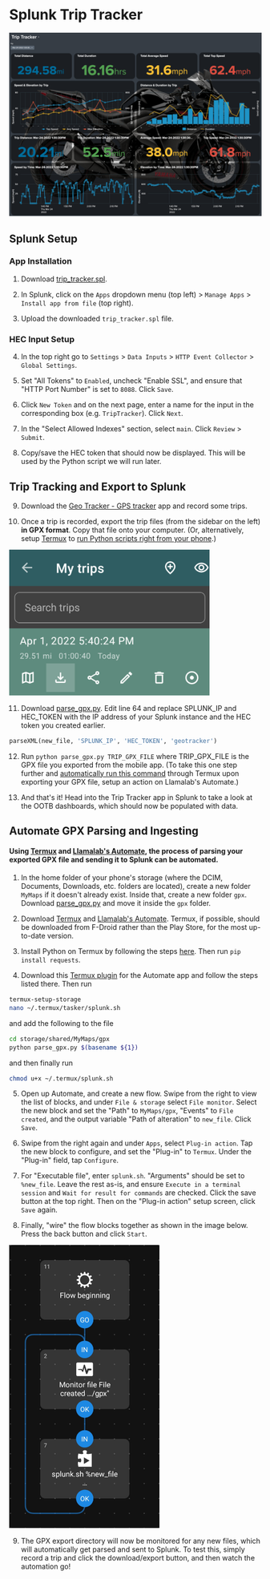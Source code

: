 # Splunk Trip Tracker

<img src="images/Trip Tracker.png"/>

## Splunk Setup

### App Installation

1. Download [trip_tracker.spl](https://github.com/sidward35/splunk-trip-tracker/releases/download/v1.0.0/trip_tracker.spl).

2. In Splunk, click on the `Apps` dropdown menu (top left) > `Manage Apps` > `Install app from file` (top right).

3. Upload the downloaded `trip_tracker.spl` file.

### HEC Input Setup

4. In the top right go to `Settings` > `Data Inputs` > `HTTP Event Collector` > `Global Settings`.

5. Set "All Tokens" to `Enabled`, uncheck "Enable SSL", and ensure that "HTTP Port Number" is set to `8088`. Click `Save`.

6. Click `New Token` and on the next page, enter a name for the input in the corresponding box (e.g. `TripTracker`). Click `Next`.

7. In the "Select Allowed Indexes" section, select `main`. Click `Review` > `Submit`.

8. Copy/save the HEC token that should now be displayed. This will be used by the Python script we will run later.

## Trip Tracking and Export to Splunk

9. Download the [Geo Tracker - GPS tracker](https://play.google.com/store/apps/details?id=com.ilyabogdanovich.geotracker) app and record some trips.

10. Once a trip is recorded, export the trip files (from the sidebar on the left) **in GPX format**. Copy that file onto your computer. (Or, alternatively, setup [Termux](https://termux.com) to [run Python scripts right from your phone](https://wiki.termux.com/wiki/Python).)
<img src="images/trip_export.png" width=400px/>

11. Download [parse_gpx.py](https://raw.githubusercontent.com/sidward35/splunk-trip-tracker/main/parse_gpx.py). Edit line 64 and replace SPLUNK_IP and HEC_TOKEN with the IP address of your Splunk instance and the HEC token you created earlier.
```python
parseXML(new_file, 'SPLUNK_IP', 'HEC_TOKEN', 'geotracker')
```

12. Run `python parse_gpx.py TRIP_GPX_FILE` where TRIP_GPX_FILE is the GPX file you exported from the mobile app. (To take this one step further and [automatically run this command](#automate-gpx-parsing-and-ingesting) through Termux upon exporting your GPX file, setup an action on Llamalab's Automate.)

13. And that's it! Head into the Trip Tracker app in Splunk to take a look at the OOTB dashboards, which should now be populated with data.


## Automate GPX Parsing and Ingesting
#### Using [Termux](https://termux.com) and [Llamalab's Automate](https://llamalab.com/automate), the process of parsing your exported GPX file and sending it to Splunk can be automated.

1. In the home folder of your phone's storage (where the DCIM, Documents, Downloads, etc. folders are located), create a new folder `MyMaps` if it doesn't already exist. Inside that, create a new folder `gpx`. Download [parse_gpx.py](https://raw.githubusercontent.com/sidward35/splunk-trip-tracker/main/parse_gpx.py) and move it inside the `gpx` folder.

2. Download [Termux](https://termux.com) and [Llamalab's Automate](https://llamalab.com/automate). Termux, if possible, should be downloaded from F-Droid rather than the Play Store, for the most up-to-date version.

3. Install Python on Termux by following the steps [here](https://wiki.termux.com/wiki/Python). Then run `pip install requests`.

4. Download this [Termux plugin](https://llamalab.com/automate/community/flows/38833) for the Automate app and follow the steps listed there. Then run
```bash
termux-setup-storage
nano ~/.termux/tasker/splunk.sh
```
and add the following to the file
```bash
cd storage/shared/MyMaps/gpx
python parse_gpx.py $(basename ${1})
```
and then finally run
```bash
chmod u+x ~/.termux/splunk.sh
```

5. Open up Automate, and create a new flow. Swipe from the right to view the list of blocks, and under `File & storage` select `File monitor`. Select the new block and set the "Path" to `MyMaps/gpx`, "Events" to `File created`, and the output variable "Path of alteration" to `new_file`. Click `Save`.

6. Swipe from the right again and under `Apps`, select `Plug-in action`. Tap the new block to configure, and set the "Plug-in" to `Termux`. Under the "Plug-in" field, tap `Configure`.

7. For "Executable file", enter `splunk.sh`. "Arguments" should be set to `%new_file`. Leave the rest as-is, and ensure `Execute in a terminal session` and `Wait for result for commands` are checked. Click the save button at the top right. Then on the "Plug-in action" setup screen, click `Save` again.

8. Finally, "wire" the flow blocks together as shown in the image below. Press the back button and click `Start`. 
<img src="images/automation_flow.png" width=300px/>

9. The GPX export directory will now be monitored for any new files, which will automatically get parsed and sent to Splunk. To test this, simply record a trip and click the download/export button, and then watch the automation go!
